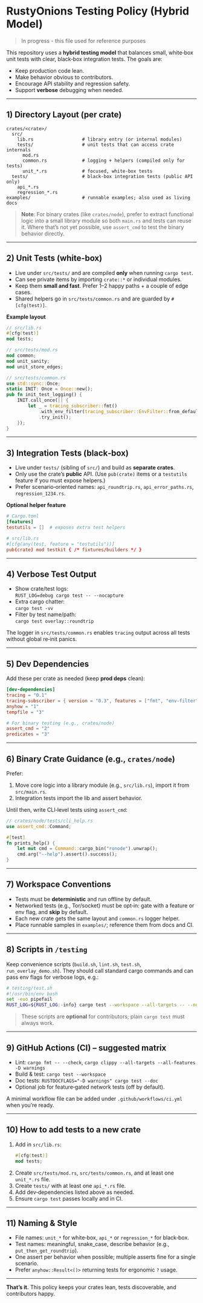 # RustyOnions Testing Policy (Hybrid Model)
>In progress - this file used for reference purposes

This repository uses a **hybrid testing model** that balances small, white‑box unit tests with clear, black‑box integration tests. The goals are:
- Keep production code lean.
- Make behavior obvious to contributors.
- Encourage API stability and regression safety.
- Support **verbose** debugging when needed.

---

## 1) Directory Layout (per crate)

```
crates/<crate>/
  src/
    lib.rs                  # library entry (or internal modules)
    tests/                  # unit tests that can access crate internals
      mod.rs
      common.rs             # logging + helpers (compiled only for tests)
      unit_*.rs             # focused, white‑box tests
  tests/                    # black‑box integration tests (public API only)
    api_*.rs
    regression_*.rs
examples/                   # runnable examples; also used as living docs
```

> **Note**: For binary crates (like `crates/node`), prefer to extract functional logic into a small library module so both `main.rs` and tests can reuse it. Where that’s not yet possible, use `assert_cmd` to test the binary behavior directly.

---

## 2) Unit Tests (white‑box)

- Live under `src/tests/` and are compiled **only** when running `cargo test`.
- Can see private items by importing `crate::*` or individual modules.
- Keep them **small and fast**. Prefer 1–2 happy paths + a couple of edge cases.
- Shared helpers go in `src/tests/common.rs` and are guarded by `#[cfg(test)]`.

**Example layout**
```rust
// src/lib.rs
#[cfg(test)]
mod tests;

// src/tests/mod.rs
mod common;
mod unit_sanity;
mod unit_store_edges;

// src/tests/common.rs
use std::sync::Once;
static INIT: Once = Once::new();
pub fn init_test_logging() {
    INIT.call_once(|| {
        let _ = tracing_subscriber::fmt()
            .with_env_filter(tracing_subscriber::EnvFilter::from_default_env())
            .try_init();
    });
}
```

---

## 3) Integration Tests (black‑box)

- Live under `tests/` (sibling of `src/`) and build as **separate crates**.
- Only use the crate’s **public** API. (Use `pub(crate)` items or a `testutils` feature if you must expose helpers.)
- Prefer scenario‑oriented names: `api_roundtrip.rs`, `api_error_paths.rs`, `regression_1234.rs`.

**Optional helper feature**
```toml
# Cargo.toml
[features]
testutils = []  # exposes extra test helpers

# src/lib.rs
#[cfg(any(test, feature = "testutils"))]
pub(crate) mod testkit { /* fixtures/builders */ }
```

---

## 4) Verbose Test Output

- Show crate/test logs:  
  `RUST_LOG=debug cargo test -- --nocapture`
- Extra cargo chatter:  
  `cargo test -vv`
- Filter by test name/path:  
  `cargo test overlay::roundtrip`

The logger in `src/tests/common.rs` enables `tracing` output across all tests without global re‑init panics.

---

## 5) Dev Dependencies

Add these per crate as needed (keep **prod deps** clean):

```toml
[dev-dependencies]
tracing = "0.1"
tracing-subscriber = { version = "0.3", features = ["fmt", "env-filter"] }
anyhow = "1"
tempfile = "3"

# For binary testing (e.g., crates/node)
assert_cmd = "2"
predicates = "3"
```

---

## 6) Binary Crate Guidance (e.g., `crates/node`)

Prefer:
1. Move core logic into a library module (e.g., `src/lib.rs`), import it from `src/main.rs`.
2. Integration tests import the lib and assert behavior.

Until then, write CLI‑level tests using `assert_cmd`:
```rust
// crates/node/tests/cli_help.rs
use assert_cmd::Command;

#[test]
fn prints_help() {
    let mut cmd = Command::cargo_bin("ronode").unwrap();
    cmd.arg("--help").assert().success();
}
```

---

## 7) Workspace Conventions

- Tests must be **deterministic** and run offline by default.
- Networked tests (e.g., Tor/socket) must be opt‑in: gate with a feature or env flag, and **skip** by default.
- Each new crate gets the same layout and `common.rs` logger helper.
- Place runnable samples in `examples/`; reference them from docs and CI.

---

## 8) Scripts in `/testing`

Keep convenience scripts (`build.sh`, `lint.sh`, `test.sh`, `run_overlay_demo.sh`). They should call standard cargo commands and can pass env flags for verbose logs, e.g.:

```bash
# testing/test.sh
#!/usr/bin/env bash
set -euo pipefail
RUST_LOG=${RUST_LOG:-info} cargo test --workspace --all-targets -- --nocapture
```

> These scripts are **optional** for contributors; plain `cargo test` must always work.

---

## 9) GitHub Actions (CI) – suggested matrix

- Lint: `cargo fmt -- --check`, `cargo clippy --all-targets --all-features -D warnings`
- Build & test: `cargo test --workspace`
- Doc tests: `RUSTDOCFLAGS="-D warnings" cargo test --doc`
- Optional job for feature‑gated network tests (off by default).

A minimal workflow file can be added under `.github/workflows/ci.yml` when you’re ready.

---

## 10) How to add tests to a new crate

1. Add in `src/lib.rs`:
   ```rust
   #[cfg(test)]
   mod tests;
   ```
2. Create `src/tests/mod.rs`, `src/tests/common.rs`, and at least one `unit_*.rs` file.
3. Create `tests/` with at least one `api_*.rs` file.
4. Add dev‑dependencies listed above as needed.
5. Ensure `cargo test` passes locally and in CI.

---

## 11) Naming & Style

- File names: `unit_*` for white‑box, `api_*` or `regression_*` for black‑box.
- Test names: meaningful, snake_case, describe behavior (e.g., `put_then_get_roundtrip`).
- One assert per behavior when possible; multiple asserts fine for a single scenario.
- Prefer `anyhow::Result<()>` returning tests for ergonomic `?` usage.

---

**That’s it.** This policy keeps your crates lean, tests discoverable, and contributors happy.
